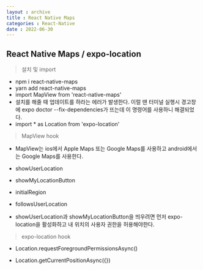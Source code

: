 ```yaml
---
layout : archive
title : React Native Maps
categories : React-Native
date : 2022-06-30
---
```


## React Native Maps / expo-location

> 설치 및 import

* npm i react-native-maps
* yarn add react-native-maps
* import MapView from 'react-native-maps'
* 설치를 해줄 때 업데이트를 하라는 에러가 발생한다.
이럴 땐 터미널 실행시 경고창에 expo doctor --fix-dependencies가 뜨는데 이 명령어를 사용하니 해결되었다.
* import * as Location from 'expo-location'

> MapView hook

* MapView는 ios에서 Apple Maps 또는 Google Maps를 사용하고 android에서는 Google Maps를 사용한다.

* showUserLocation

* showMyLocationButton

* initialRegion

* followsUserLocation

* showUserLocation과 showMyLocationButton을 띄우려면 먼저 expo-location을 활성화하고 내 위치의 사용자 권한을 허용해야한다.

> expo-location hook

* Location.requestForegroundPermissionsAsync()

* Location.getCurrentPositionAsync({})